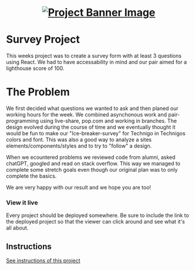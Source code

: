 <h1 align="center">
  <a href="">
    <img src="/src/assets/survey.svg" alt="Project Banner Image">
  </a>
</h1>

# Survey Project

This weeks project was to create a survey form with at least 3 questions using React. We had to have accessability in mind and our pair aimed for a lighthouse score of 100.

# The Problem

We first decided what questions we wanted to ask and then planed our working hours for the week. We combined asynchonous work and pair-programming using live-share, pop.com and working in branches.
The design evolved during the course of time and we eventually thought it would be fun to make our "Ice-breaker-survey" for Technigo in Technigos colors and font. This was also a good way to analyze a sites elements/components/styles and to try to "follow" a design.

When we ecountered problems we reviewed code from alumni, asked chatGPT, googled and read on stack overflow. This way we managed to complete some stretch goals even though our original plan was to only complete the basics.

We are very happy with our result and we hope you are too!

### View it live

Every project should be deployed somewhere. Be sure to include the link to the deployed project so that the viewer can click around and see what it's all about.

## Instructions

<a href="instructions.md">
   See instructions of this project
  </a>
